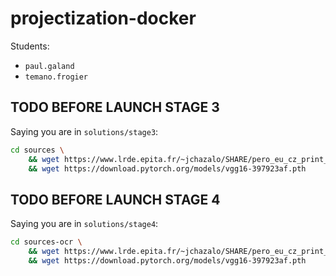 # projectization-docker

Students:
- `paul.galand`
- `temano.frogier`

## TODO BEFORE LAUNCH STAGE 3

Saying you are in `solutions/stage3`:
```sh
cd sources \
    && wget https://www.lrde.epita.fr/~jchazalo/SHARE/pero_eu_cz_print_newspapers_2020-10-09.tar.gz \
    && wget https://download.pytorch.org/models/vgg16-397923af.pth
```

## TODO BEFORE LAUNCH STAGE 4

Saying you are in `solutions/stage4`:
```sh
cd sources-ocr \
    && wget https://www.lrde.epita.fr/~jchazalo/SHARE/pero_eu_cz_print_newspapers_2020-10-09.tar.gz \
    && wget https://download.pytorch.org/models/vgg16-397923af.pth
```